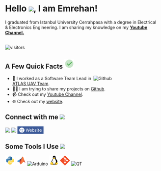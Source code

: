 <h1> Hello <img src = "https://raw.githubusercontent.com/MartinHeinz/MartinHeinz/master/wave.gif" width = 50px>, I am Emrehan!  </h1>
<p align='center'>

</p>
<div size='20px'> I graduated from Istanbul University Cerrahpasa with a degree in Electrical & Electronics Engineering. I am sharing my knowledge on my <strong><a href="https://www.youtube.com/channel/UCZHGq6hKIHVqkTbQb7BLp-A"> Youtube Channel.</a></strong> 
</div>
<br />

![visitors](https://visitor-badge.glitch.me/badge?page_id=emrehaninci.emrehaninci)



<h2>A Few Quick Facts <img src='https://raw.githubusercontent.com/emrehaninci/emrehaninci/main/img/output-onlinegiftools.gif?token=ALHCNKFNB52XZGWGAKDLTW3AVVSOI' width="32px"></h2>
<ul>
<img width="45%" align="right" alt="Github" src="https://raw.githubusercontent.com/onimur/.github/master/.resources/git-header.svg" />
  
<li>🔭 I worked as a Software Team Lead in <a href="https://www.instagram.com/atlasuavteam/">ATLAS UAV Team</a>.</li>
<li>👨‍💻 I am trying to share my projects on <a href="https://github.com/emrehaninci">Github</a>.</li>
<li>📹 Check out my <a href="https://www.youtube.com/channel/UCZHGq6hKIHVqkTbQb7BLp-A">Youtube Channel</a>.</li>
<li>🌐 Check out my <a href="https://www.emrehaninci.com/">website</a>.</li>
</ul>


<h2> Connect with me <img src='https://raw.githubusercontent.com/ShahriarShafin/ShahriarShafin/main/Assets/handshake.gif' width="100px"> </h2>
<a href = 'https://www.linkedin.com/in/emrehaninci'> <img width = '96px' align= 'center' src="https://img.shields.io/badge/LinkedIn-0077B5?style=for-the-badge&logo=linkedin&logoColor=white"/></a> <a href = 'https://www.instagram.com/emrehan_inci/'> <img width = '100px' align= 'center' src="https://img.shields.io/badge/Instagram-E4405F?style=for-the-badge&logo=instagram&logoColor=white"/></a> <a href = 'https://www.emrehaninci.com/'> <img width = '85px' align= 'center' src="https://raw.githubusercontent.com/emrehaninci/emrehaninci/main/img/website.svg"/></a> 


<br />
<h2>Some Tools I Use  <img src = "https://media2.giphy.com/media/QssGEmpkyEOhBCb7e1/giphy.gif?cid=ecf05e47a0n3gi1bfqntqmob8g9aid1oyj2wr3ds3mg700bl&rid=giphy.gif" width = 32px></h2>
<p align="left">
<img src="https://raw.githubusercontent.com/devicons/devicon/master/icons/python/python-original.svg" alt="Python" width="32" height="32" />
<img src="https://raw.githubusercontent.com/devicons/devicon/master/icons/matlab/matlab-original.svg" alt="MATLAB" width="32" height="32" />
<img src="https://raw.githubusercontent.com/rahulbanerjee26/githubAboutMeGenerator/main/icons/arduino.svg" alt="Arduino" width="32" height="32" />
<img src="https://raw.githubusercontent.com/devicons/devicon/master/icons/linux/linux-original.svg" alt="LINUX" width="32" height="32" />
<img src="https://raw.githubusercontent.com/devicons/devicon/master/icons/git/git-plain.svg" alt="Git" width="32" height="32" />
<img src="https://raw.githubusercontent.com/rahulbanerjee26/githubAboutMeGenerator/main/icons/qt.svg" alt="QT" width="32" height="32" />
</p>

